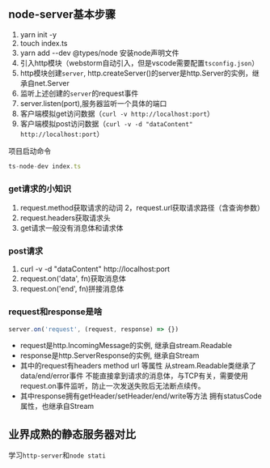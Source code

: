 ## node-server基本步骤
1. yarn init -y
2. touch index.ts
3. yarn add --dev @types/node 安装node声明文件
4. 引入http模块（webstorm自动引入，但是vscode需要配置`tsconfig.json`）
5. http模块创建`server`, http.createServer()的server是http.Server的实例，继承自net.Server
6. 监听上述创建的`server`的request事件
7. server.listen(port),服务器监听一个具体的端口
8. 客户端模拟get访问数据（`curl -v http://localhost:port`）
9. 客户端模拟post访问数据（`curl -v -d "dataContent" http://localhost:port`）

项目启动命令
```javascript
ts-node-dev index.ts
```
### get请求的小知识
1. request.method获取请求的动词
2，request.url获取请求路径（含查询参数）
3. request.headers获取请求头
4. get请求一般没有消息体和请求体
### post请求
1. curl -v -d "dataContent" http://localhost:port
2. request.on('data', fn)获取消息体
3. request.on('end', fn)拼接消息体
### request和response是啥
```javascript
server.on('request', (request, response) => {})
```
- request是http.IncomingMessage的实例, 继承自stream.Readable
- response是http.ServerResponse的实例, 继承自Stream
- 其中的request有headers method url 等属性
从stream.Readable类继承了data/end/error事件
不能直接拿到请求的消息体，与TCP有关，需要使用request.on事件监听，防止一次发送失败后无法断点续传。
- 其中response拥有getHeader/setHeader/end/write等方法
拥有statusCode属性，也继承自Stream

## 业界成熟的静态服务器对比
学习`http-server`和`node stati`